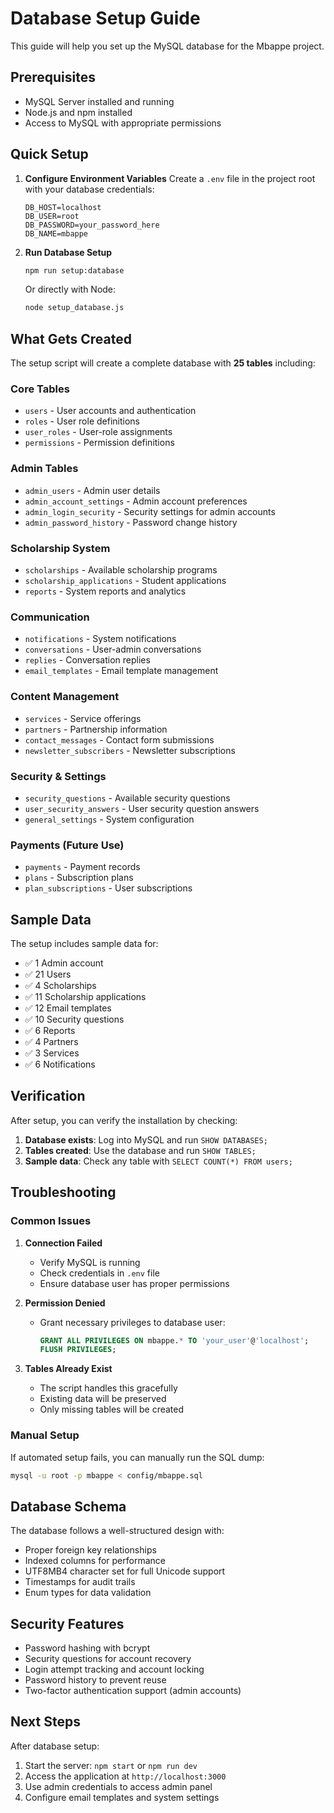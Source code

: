 # Database Setup Guide

This guide will help you set up the MySQL database for the Mbappe project.

## Prerequisites

- MySQL Server installed and running
- Node.js and npm installed
- Access to MySQL with appropriate permissions

## Quick Setup

1. **Configure Environment Variables**
   Create a `.env` file in the project root with your database credentials:
   ```env
   DB_HOST=localhost
   DB_USER=root
   DB_PASSWORD=your_password_here
   DB_NAME=mbappe
   ```

2. **Run Database Setup**
   ```bash
   npm run setup:database
   ```
   
   Or directly with Node:
   ```bash
   node setup_database.js
   ```

## What Gets Created

The setup script will create a complete database with **25 tables** including:

### Core Tables
- `users` - User accounts and authentication
- `roles` - User role definitions
- `user_roles` - User-role assignments
- `permissions` - Permission definitions

### Admin Tables
- `admin_users` - Admin user details
- `admin_account_settings` - Admin account preferences
- `admin_login_security` - Security settings for admin accounts
- `admin_password_history` - Password change history

### Scholarship System
- `scholarships` - Available scholarship programs
- `scholarship_applications` - Student applications
- `reports` - System reports and analytics

### Communication
- `notifications` - System notifications
- `conversations` - User-admin conversations
- `replies` - Conversation replies
- `email_templates` - Email template management

### Content Management
- `services` - Service offerings
- `partners` - Partnership information
- `contact_messages` - Contact form submissions
- `newsletter_subscribers` - Newsletter subscriptions

### Security & Settings
- `security_questions` - Available security questions
- `user_security_answers` - User security question answers
- `general_settings` - System configuration

### Payments (Future Use)

- `payments` - Payment records
- `plans` - Subscription plans
- `plan_subscriptions` - User subscriptions

## Sample Data

The setup includes sample data for:
- ✅ 1 Admin account
- ✅ 21 Users
- ✅ 4 Scholarships
- ✅ 11 Scholarship applications
- ✅ 12 Email templates
- ✅ 10 Security questions
- ✅ 6 Reports
- ✅ 4 Partners
- ✅ 3 Services
- ✅ 6 Notifications

## Verification

After setup, you can verify the installation by checking:

1. **Database exists**: Log into MySQL and run `SHOW DATABASES;`
2. **Tables created**: Use the database and run `SHOW TABLES;`
3. **Sample data**: Check any table with `SELECT COUNT(*) FROM users;`

## Troubleshooting

### Common Issues

1. **Connection Failed**
   - Verify MySQL is running
   - Check credentials in `.env` file
   - Ensure database user has proper permissions

2. **Permission Denied**
   - Grant necessary privileges to database user:
     ```sql
     GRANT ALL PRIVILEGES ON mbappe.* TO 'your_user'@'localhost';
     FLUSH PRIVILEGES;
     ```

3. **Tables Already Exist**
   - The script handles this gracefully
   - Existing data will be preserved
   - Only missing tables will be created

### Manual Setup

If automated setup fails, you can manually run the SQL dump:

```bash
mysql -u root -p mbappe < config/mbappe.sql
```

## Database Schema

The database follows a well-structured design with:
- Proper foreign key relationships
- Indexed columns for performance
- UTF8MB4 character set for full Unicode support
- Timestamps for audit trails
- Enum types for data validation

## Security Features

- Password hashing with bcrypt
- Security questions for account recovery
- Login attempt tracking and account locking
- Password history to prevent reuse
- Two-factor authentication support (admin accounts)

## Next Steps

After database setup:
1. Start the server: `npm start` or `npm run dev`
2. Access the application at `http://localhost:3000`
3. Use admin credentials to access admin panel
4. Configure email templates and system settings
